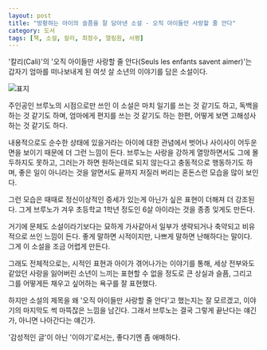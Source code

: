 ```yaml
---
layout: post
title: "방황하는 아이의 슬픔을 잘 담아낸 소설 - 오직 아이들만 사랑할 줄 안다"
category: 도서
tags: [책, 소설, 칼리, 최정수, 열림원, 서평]
---
```


'칼리(Cali)'의
'오직 아이들만 사랑할 줄 안다(Seuls les enfants savent aimer)'는
갑자기 엄마를 떠나보내게 된 여섯 살 소년의 이야기를 담은 소설이다.

![표지](https://lh3.googleusercontent.com/rr0t4aQX548bjfohZfTAZWj4T7Q-Boz7vEXK8vJc61o4KxCcwzbMDFfsEZZnX5hHM-fX-pXh5BL3AA=s480)

주인공인 브루노의 시점으로만 쓰인 이 소설은
마치 일기를 쓰는 것 같기도 하고,
독백을 하는 것 같기도 하며,
엄마에게 편지를 쓰는 것 같기도 하는 한편,
어떻게 보면 고해성사하는 것 같기도 하다.

내용적으로도 순수한 상태에 있을거라는 아이에 대한 관념에서 벗어나
사이사이 어두운 면을 보이기 때문에 더 그런 느낌이 든다.
브루노는 사랑을 강하게 열망하면서도 그에 몰두하지도 못하고,
그러는가 하면 원하는데로 되지 않는다고 충동적으로 행동하기도 하며,
좋은 일이 아니라는 것을 알면서도 끝까지 저질러 버리는 혼돈스런 모습을 많이 보인다.

그런 모습은 때때로 정신이상적인 증세가 있는게 아닌가 싶은 표현이 더해져 더 강조된다.
그게 브루노가 겨우 초등학교 1학년 정도인 6살 아이라는 것을 종종 잊게도 만든다.

거기에 문체도 소설이라기보다는 묘하게 가사같아서
일부가 생략되거나 축약되고 비유적으로 쓰인 느낌이 든다.
좋게 말하면 시적이지만, 나쁘게 말하면 난해하다는 말이다.
그게 이 소설을 조금 어렵게 만든다.

그래도 전체적으로는, 시적인 표현과 아이가 겪어나가는 이야기를 통해,
세상 전부와도 같았던 사랑을 잃어버린 소년이 느끼는 표현할 수 없을 정도로 큰 상실과 슬픔,
그리고 그를 어떻게든 채우고 싶어하는 욕구를 잘 표현했다.

하지만 소설의 제목을 왜 '오직 아이들만 사랑할 줄 안다'고 했는지는 잘 모르겠고,
이야기의 마지막도 썩 마뜩잖은 느낌을 남긴다.
그래서 브루노는 결국 그렇게 끝난다는 얘긴가,
아니면 나아간다는 얘긴가.

'감성적인 글'이 아닌 '이야기'로서는, 좋다기엔 좀 애매하다.
